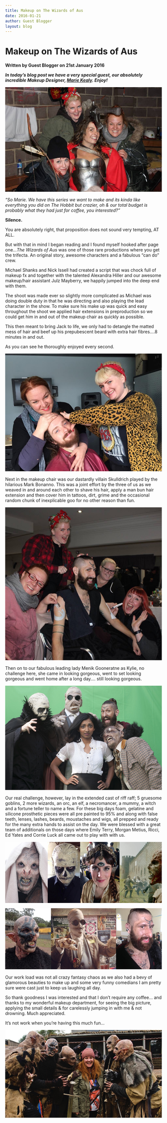 ```yaml
---
title: Makeup on The Wizards of Aus
date: 2016-01-21
author: Guest Blogger
layout: blog
---
```

# Makeup on The Wizards of Aus

**Written by Guest Blogger on 21st January 2016**

***In today’s blog post we have a very special guest, our absolutely incredible Makeup Designer, [Marie Kealy](http://www.mariekealy.com/). Enjoy!***

![01_makeup](/static/blog/01-01_makeup.jpg)

*“So Marie. We have this series we want to make and its kinda like everything you did on The Hobbit but crazier, oh & our total budget is probably what they had just for coffee, you interested?”*

**Silence.**

You are absolutely right, that proposition does not sound very tempting, AT ALL.

But with that in mind I began reading and I found myself hooked after page one…*The Wizards of Aus* was one of those rare productions where you get the trifecta. An original story, awesome characters and a fabulous “can do” crew.

Michael Shanks and Nick Issell had created a script that was chock full of makeup fx and together with the talented Alexandra Hiller and our awesome makeup/hair assistant Julz Mayberry, we happily jumped into the deep end with them.

The shoot was made ever so slightly more complicated as Michael was doing double duty in that he was directing and also playing the lead character in the show. To make sure his make up was quick and easy throughout the shoot we applied hair extensions in preproduction so we could get him in and out of the makeup chair as quickly as possible.

This then meant to bring Jack to life, we only had to detangle the matted mess of hair and beef up his prepubescent beard with extra hair fibres….8 minutes in and out.

As you can see he thoroughly enjoyed every second.

![02_makeup](/static/blog/01-02_makeup.jpg)

Next in the makeup chair was our dastardly villain Skulldrich played by the hilarious Mark Bonanno. This was a joint effort by the three of us as we weaved in and around each other to shave his hair, apply a man bun hair extension and then cover him in tattoos, dirt, grime and the occasional random chunk of inexplicable goo for no other reason than fun.

![03_makeup](/static/blog/01-03_makeup.jpg)

Then on to our fabulous leading lady Menik Gooneratne as Kylie, no challenge here, she came in looking gorgeous, went to set looking gorgeous and went home after a long day…. still looking gorgeous.

![04_makeup](/static/blog/01-04_makeup.jpg)

Our real challenge, however, lay in the extended cast of riff raff; 5 gruesome goblins, 2 more wizards, an orc, an elf, a necromancer, a mummy, a witch and a fortune teller to name a few. For these big days foam, gelatine and silicone prosthetic pieces were all pre painted to 95% and along with false teeth, lenses, lashes, beards, moustaches and wigs, all prepped and ready for the many extra hands to assist on the day. We were blessed with a great team of additionals on those days where Emily Terry, Morgan Metius, Ricci, Ed Yates and Corrie Luck all came out to play with with us.

![05_makeup](/static/blog/01-05_makeup.jpg)

![06_makeup](/static/blog/01-06_makeup.jpg)

Our work load was not all crazy fantasy chaos as we also had a bevy of glamorous beauties to make up and some very funny comedians I am pretty sure were cast just to keep us laughing all day.

So thank goodness I was interested and that I don’t require any coffee… and thanks to my wonderful makeup department, for seeing the big picture, applying the small details & for carelessly jumping in with me & not drowning. Much appreciated.

It’s not work when you’re having this much fun…

![07_makeup](/static/blog/01-07_makeup.jpg)